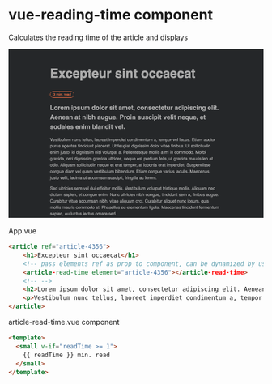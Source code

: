 # vue-reading-time component

Calculates the reading time of the article and displays

![Vue reading time component](src/assets/ss.png)

App.vue
```html
<article ref="article-4356">
    <h1>Excepteur sint occaecat</h1>
    <!-- pass elements ref as prop to component, can be dynamized by using :ref="some-article.id" -->
    <article-read-time element="article-4356"></article-read-time>
    <!-- -->
    <h2>Lorem ipsum dolor sit amet, consectetur adipiscing elit. Aenean at nibh augue. Proin suscipit velit neque, et sodales enim blandit vel. </h2>
    <p>Vestibulum nunc tellus, laoreet imperdiet condimentum a, tempor vel lacus. Etiam auctor purus egestas tincidunt placerat. Ut feugiat dignissim dolor vitae finibus. Ut sollicitudin enim justo, id dignissim nisl volutpat a. Pellentesque mollis a mi in commodo. Morbi gravida, orci dignissim gravida ultrices, neque est pretium felis, ut gravida mauris leo at odio. Aliquam sollicitudin neque et erat tempor, at lobortis erat imperdiet. Suspendisse congue diam vel quam vestibulum bibendum. Etiam congue varius iaculis. Maecenas justo velit, lacinia ut accumsan suscipit, fringilla ac lorem.</p>
</article>
```

article-read-time.vue component

```html
<template>
  <small v-if="readTime >= 1">
    {{ readTime }} min. read
  </small>
</template>
```